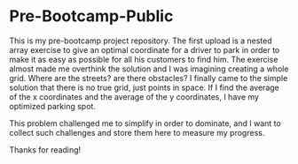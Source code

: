 # Pre-Bootcamp-Public

This is my pre-bootcamp project repository. The first upload is a nested array exercise to give an optimal coordinate for a driver to park in order to make it as easy as possible for all his customers
to find him. The exercise almost made me overthink the solution and I was imagining creating a whole grid. Where are the streets? are there obstacles? I finally came to the simple solution that there is
no true grid, just points in space. If I find the average of the x coordinates and the average of the y coordinates, I have my optimized parking spot.

This problem challenged me to simplify in order to dominate, and I want to collect such challenges and store them here to measure my progress. 

Thanks for reading!
